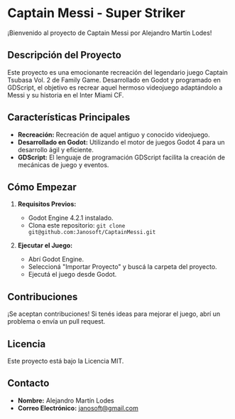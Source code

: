 # Captain Messi - Super Striker

¡Bienvenido al proyecto de Captain Messi por Alejandro Martín Lodes!

## Descripción del Proyecto
Este proyecto es una emocionante recreación del legendario juego Captain Tsubasa Vol. 2 de Family Game. Desarrollado en Godot y programado en GDScript, el objetivo es recrear aquel hermoso videojuego adaptándolo a Messi y su historia en el Inter Miami CF.

## Características Principales
- **Recreación:** Recreación de aquel antiguo y conocido videojuego.
- **Desarrollado en Godot:** Utilizando el motor de juegos Godot 4 para un desarrollo ágil y eficiente.
- **GDScript:** El lenguaje de programación GDScript facilita la creación de mecánicas de juego y eventos.

## Cómo Empezar
1. **Requisitos Previos:**
   - Godot Engine 4.2.1 instalado.
   - Clona este repositorio: `git clone git@github.com:Janosoft/CaptainMessi.git`

2. **Ejecutar el Juego:**
   - Abrí Godot Engine.
   - Seleccioná "Importar Proyecto" y buscá la carpeta del proyecto.
   - Ejecutá el juego desde Godot.

## Contribuciones
¡Se aceptan contribuciones! Si tenés ideas para mejorar el juego, abrí un problema o envía un pull request.

## Licencia
Este proyecto está bajo la Licencia MIT.

## Contacto
- **Nombre:** Alejandro Martín Lodes
- **Correo Electrónico:** janosoft@gmail.com
